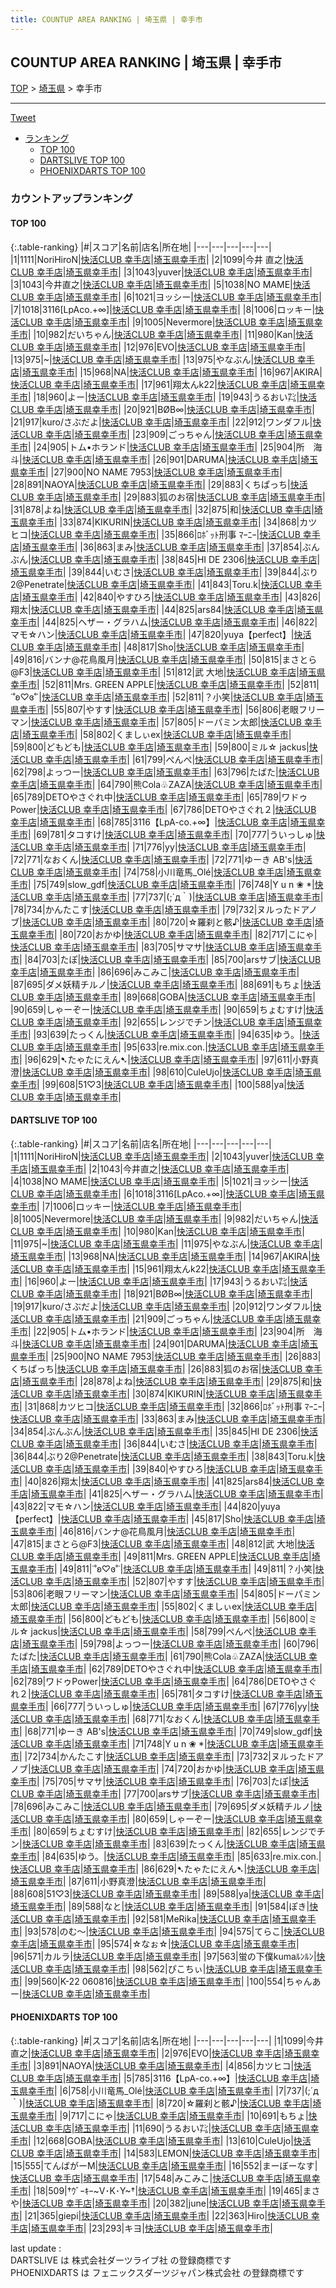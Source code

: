 ```yaml
---
title: COUNTUP AREA RANKING | 埼玉県 | 幸手市
---
```

## COUNTUP AREA RANKING | 埼玉県 | 幸手市

[TOP](/darts/rank/) > [埼玉県](/darts/rank/埼玉県/) > 幸手市

___

<a href="https://twitter.com/share?ref_src=twsrc%5Etfw" data-text="COUNTUP AREA RANKING | 埼玉県幸手市" class="twitter-share-button" data-hashtags="DARTSLIVE,PHOENIXDARTS,darts,ダーツ" data-show-count="false">Tweet</a>

* [ランキング](#カウントアップランキング)
    * [TOP 100](#top-100)
    * [DARTSLIVE TOP 100](#dartslive-top-100)
    * [PHOENIXDARTS TOP 100](#phoenixdarts-top-100)

### カウントアップランキング

#### TOP 100



{:.table-ranking}
|#|スコア|名前|店名|所在地|
|---|---|---|---|---|
|1|1111|<span class="rank-name-dl">NoriHiroN</span>|<a href="https://search.dartslive.com/jp/shop/4b5bfef0c8028c8b790ab824ce8730e5">快活CLUB 幸手店</a>|<a href="/darts/rank/埼玉県/幸手市">埼玉県幸手市</a>|
|2|1099|<span class="rank-name-pd">今井 直之</span>|<a href="https://vs.phoenixdarts.com/jp/shop/shopDetailInfo/s_53439?s_seq=53439">快活CLUB 幸手店</a>|<a href="/darts/rank/埼玉県/幸手市">埼玉県幸手市</a>|
|3|1043|<span class="rank-name-dl">yuver</span>|<a href="https://search.dartslive.com/jp/shop/4b5bfef0c8028c8b790ab824ce8730e5">快活CLUB 幸手店</a>|<a href="/darts/rank/埼玉県/幸手市">埼玉県幸手市</a>|
|3|1043|<span class="rank-name-dl">今井直之</span>|<a href="https://search.dartslive.com/jp/shop/4b5bfef0c8028c8b790ab824ce8730e5">快活CLUB 幸手店</a>|<a href="/darts/rank/埼玉県/幸手市">埼玉県幸手市</a>|
|5|1038|<span class="rank-name-dl">NO MAME</span>|<a href="https://search.dartslive.com/jp/shop/4b5bfef0c8028c8b790ab824ce8730e5">快活CLUB 幸手店</a>|<a href="/darts/rank/埼玉県/幸手市">埼玉県幸手市</a>|
|6|1021|<span class="rank-name-dl">ヨッシー</span>|<a href="https://search.dartslive.com/jp/shop/4b5bfef0c8028c8b790ab824ce8730e5">快活CLUB 幸手店</a>|<a href="/darts/rank/埼玉県/幸手市">埼玉県幸手市</a>|
|7|1018|<span class="rank-name-dl">3116[LpAco.+∞]</span>|<a href="https://search.dartslive.com/jp/shop/4b5bfef0c8028c8b790ab824ce8730e5">快活CLUB 幸手店</a>|<a href="/darts/rank/埼玉県/幸手市">埼玉県幸手市</a>|
|8|1006|<span class="rank-name-dl">ロッキー</span>|<a href="https://search.dartslive.com/jp/shop/4b5bfef0c8028c8b790ab824ce8730e5">快活CLUB 幸手店</a>|<a href="/darts/rank/埼玉県/幸手市">埼玉県幸手市</a>|
|9|1005|<span class="rank-name-dl">Nevermore</span>|<a href="https://search.dartslive.com/jp/shop/4b5bfef0c8028c8b790ab824ce8730e5">快活CLUB 幸手店</a>|<a href="/darts/rank/埼玉県/幸手市">埼玉県幸手市</a>|
|10|982|<span class="rank-name-dl">だいちゃん</span>|<a href="https://search.dartslive.com/jp/shop/4b5bfef0c8028c8b790ab824ce8730e5">快活CLUB 幸手店</a>|<a href="/darts/rank/埼玉県/幸手市">埼玉県幸手市</a>|
|11|980|<span class="rank-name-dl">Kan</span>|<a href="https://search.dartslive.com/jp/shop/4b5bfef0c8028c8b790ab824ce8730e5">快活CLUB 幸手店</a>|<a href="/darts/rank/埼玉県/幸手市">埼玉県幸手市</a>|
|12|976|<span class="rank-name-pd">EVO</span>|<a href="https://vs.phoenixdarts.com/jp/shop/shopDetailInfo/s_53439?s_seq=53439">快活CLUB 幸手店</a>|<a href="/darts/rank/埼玉県/幸手市">埼玉県幸手市</a>|
|13|975|<span class="rank-name-dl">~</span>|<a href="https://search.dartslive.com/jp/shop/4b5bfef0c8028c8b790ab824ce8730e5">快活CLUB 幸手店</a>|<a href="/darts/rank/埼玉県/幸手市">埼玉県幸手市</a>|
|13|975|<span class="rank-name-dl">やなぶん</span>|<a href="https://search.dartslive.com/jp/shop/4b5bfef0c8028c8b790ab824ce8730e5">快活CLUB 幸手店</a>|<a href="/darts/rank/埼玉県/幸手市">埼玉県幸手市</a>|
|15|968|<span class="rank-name-dl">NA</span>|<a href="https://search.dartslive.com/jp/shop/4b5bfef0c8028c8b790ab824ce8730e5">快活CLUB 幸手店</a>|<a href="/darts/rank/埼玉県/幸手市">埼玉県幸手市</a>|
|16|967|<span class="rank-name-dl">AKIRA</span>|<a href="https://search.dartslive.com/jp/shop/4b5bfef0c8028c8b790ab824ce8730e5">快活CLUB 幸手店</a>|<a href="/darts/rank/埼玉県/幸手市">埼玉県幸手市</a>|
|17|961|<span class="rank-name-dl">翔太んk22</span>|<a href="https://search.dartslive.com/jp/shop/4b5bfef0c8028c8b790ab824ce8730e5">快活CLUB 幸手店</a>|<a href="/darts/rank/埼玉県/幸手市">埼玉県幸手市</a>|
|18|960|<span class="rank-name-dl">よー</span>|<a href="https://search.dartslive.com/jp/shop/4b5bfef0c8028c8b790ab824ce8730e5">快活CLUB 幸手店</a>|<a href="/darts/rank/埼玉県/幸手市">埼玉県幸手市</a>|
|19|943|<span class="rank-name-dl">うるおい㌠</span>|<a href="https://search.dartslive.com/jp/shop/4b5bfef0c8028c8b790ab824ce8730e5">快活CLUB 幸手店</a>|<a href="/darts/rank/埼玉県/幸手市">埼玉県幸手市</a>|
|20|921|<span class="rank-name-dl">BØB∞</span>|<a href="https://search.dartslive.com/jp/shop/4b5bfef0c8028c8b790ab824ce8730e5">快活CLUB 幸手店</a>|<a href="/darts/rank/埼玉県/幸手市">埼玉県幸手市</a>|
|21|917|<span class="rank-name-dl">kuro/さぶだよ</span>|<a href="https://search.dartslive.com/jp/shop/4b5bfef0c8028c8b790ab824ce8730e5">快活CLUB 幸手店</a>|<a href="/darts/rank/埼玉県/幸手市">埼玉県幸手市</a>|
|22|912|<span class="rank-name-dl">ワンダフル</span>|<a href="https://search.dartslive.com/jp/shop/4b5bfef0c8028c8b790ab824ce8730e5">快活CLUB 幸手店</a>|<a href="/darts/rank/埼玉県/幸手市">埼玉県幸手市</a>|
|23|909|<span class="rank-name-dl">ごっちゃん</span>|<a href="https://search.dartslive.com/jp/shop/4b5bfef0c8028c8b790ab824ce8730e5">快活CLUB 幸手店</a>|<a href="/darts/rank/埼玉県/幸手市">埼玉県幸手市</a>|
|24|905|<span class="rank-name-dl">トム•ホランド</span>|<a href="https://search.dartslive.com/jp/shop/4b5bfef0c8028c8b790ab824ce8730e5">快活CLUB 幸手店</a>|<a href="/darts/rank/埼玉県/幸手市">埼玉県幸手市</a>|
|25|904|<span class="rank-name-dl">所　海斗</span>|<a href="https://search.dartslive.com/jp/shop/4b5bfef0c8028c8b790ab824ce8730e5">快活CLUB 幸手店</a>|<a href="/darts/rank/埼玉県/幸手市">埼玉県幸手市</a>|
|26|901|<span class="rank-name-dl">DARUMA</span>|<a href="https://search.dartslive.com/jp/shop/4b5bfef0c8028c8b790ab824ce8730e5">快活CLUB 幸手店</a>|<a href="/darts/rank/埼玉県/幸手市">埼玉県幸手市</a>|
|27|900|<span class="rank-name-dl">NO NAME 7953</span>|<a href="https://search.dartslive.com/jp/shop/4b5bfef0c8028c8b790ab824ce8730e5">快活CLUB 幸手店</a>|<a href="/darts/rank/埼玉県/幸手市">埼玉県幸手市</a>|
|28|891|<span class="rank-name-pd">NAOYA</span>|<a href="https://vs.phoenixdarts.com/jp/shop/shopDetailInfo/s_53439?s_seq=53439">快活CLUB 幸手店</a>|<a href="/darts/rank/埼玉県/幸手市">埼玉県幸手市</a>|
|29|883|<span class="rank-name-dl">くちぱっち</span>|<a href="https://search.dartslive.com/jp/shop/4b5bfef0c8028c8b790ab824ce8730e5">快活CLUB 幸手店</a>|<a href="/darts/rank/埼玉県/幸手市">埼玉県幸手市</a>|
|29|883|<span class="rank-name-dl">狐のお宿</span>|<a href="https://search.dartslive.com/jp/shop/4b5bfef0c8028c8b790ab824ce8730e5">快活CLUB 幸手店</a>|<a href="/darts/rank/埼玉県/幸手市">埼玉県幸手市</a>|
|31|878|<span class="rank-name-dl">よね</span>|<a href="https://search.dartslive.com/jp/shop/4b5bfef0c8028c8b790ab824ce8730e5">快活CLUB 幸手店</a>|<a href="/darts/rank/埼玉県/幸手市">埼玉県幸手市</a>|
|32|875|<span class="rank-name-dl">和</span>|<a href="https://search.dartslive.com/jp/shop/4b5bfef0c8028c8b790ab824ce8730e5">快活CLUB 幸手店</a>|<a href="/darts/rank/埼玉県/幸手市">埼玉県幸手市</a>|
|33|874|<span class="rank-name-dl">KIKURIN</span>|<a href="https://search.dartslive.com/jp/shop/4b5bfef0c8028c8b790ab824ce8730e5">快活CLUB 幸手店</a>|<a href="/darts/rank/埼玉県/幸手市">埼玉県幸手市</a>|
|34|868|<span class="rank-name-dl">カツヒコ</span>|<a href="https://search.dartslive.com/jp/shop/4b5bfef0c8028c8b790ab824ce8730e5">快活CLUB 幸手店</a>|<a href="/darts/rank/埼玉県/幸手市">埼玉県幸手市</a>|
|35|866|<span class="rank-name-dl">ﾛﾎﾞｯﾄ刑事 ﾏｰﾆｰ</span>|<a href="https://search.dartslive.com/jp/shop/4b5bfef0c8028c8b790ab824ce8730e5">快活CLUB 幸手店</a>|<a href="/darts/rank/埼玉県/幸手市">埼玉県幸手市</a>|
|36|863|<span class="rank-name-dl">まみ</span>|<a href="https://search.dartslive.com/jp/shop/4b5bfef0c8028c8b790ab824ce8730e5">快活CLUB 幸手店</a>|<a href="/darts/rank/埼玉県/幸手市">埼玉県幸手市</a>|
|37|854|<span class="rank-name-dl">ぶんぶん</span>|<a href="https://search.dartslive.com/jp/shop/4b5bfef0c8028c8b790ab824ce8730e5">快活CLUB 幸手店</a>|<a href="/darts/rank/埼玉県/幸手市">埼玉県幸手市</a>|
|38|845|<span class="rank-name-dl">HI DE 2306</span>|<a href="https://search.dartslive.com/jp/shop/4b5bfef0c8028c8b790ab824ce8730e5">快活CLUB 幸手店</a>|<a href="/darts/rank/埼玉県/幸手市">埼玉県幸手市</a>|
|39|844|<span class="rank-name-dl">いむさ</span>|<a href="https://search.dartslive.com/jp/shop/4b5bfef0c8028c8b790ab824ce8730e5">快活CLUB 幸手店</a>|<a href="/darts/rank/埼玉県/幸手市">埼玉県幸手市</a>|
|39|844|<span class="rank-name-dl">ぶり2@Penetrate</span>|<a href="https://search.dartslive.com/jp/shop/4b5bfef0c8028c8b790ab824ce8730e5">快活CLUB 幸手店</a>|<a href="/darts/rank/埼玉県/幸手市">埼玉県幸手市</a>|
|41|843|<span class="rank-name-dl">Toru.k</span>|<a href="https://search.dartslive.com/jp/shop/4b5bfef0c8028c8b790ab824ce8730e5">快活CLUB 幸手店</a>|<a href="/darts/rank/埼玉県/幸手市">埼玉県幸手市</a>|
|42|840|<span class="rank-name-dl">やすひろ</span>|<a href="https://search.dartslive.com/jp/shop/4b5bfef0c8028c8b790ab824ce8730e5">快活CLUB 幸手店</a>|<a href="/darts/rank/埼玉県/幸手市">埼玉県幸手市</a>|
|43|826|<span class="rank-name-dl">翔太</span>|<a href="https://search.dartslive.com/jp/shop/4b5bfef0c8028c8b790ab824ce8730e5">快活CLUB 幸手店</a>|<a href="/darts/rank/埼玉県/幸手市">埼玉県幸手市</a>|
|44|825|<span class="rank-name-dl">ars84</span>|<a href="https://search.dartslive.com/jp/shop/4b5bfef0c8028c8b790ab824ce8730e5">快活CLUB 幸手店</a>|<a href="/darts/rank/埼玉県/幸手市">埼玉県幸手市</a>|
|44|825|<span class="rank-name-dl">ヘザー・グラハム</span>|<a href="https://search.dartslive.com/jp/shop/4b5bfef0c8028c8b790ab824ce8730e5">快活CLUB 幸手店</a>|<a href="/darts/rank/埼玉県/幸手市">埼玉県幸手市</a>|
|46|822|<span class="rank-name-dl">マモ☆ハン</span>|<a href="https://search.dartslive.com/jp/shop/4b5bfef0c8028c8b790ab824ce8730e5">快活CLUB 幸手店</a>|<a href="/darts/rank/埼玉県/幸手市">埼玉県幸手市</a>|
|47|820|<span class="rank-name-dl">yuya【perfect】</span>|<a href="https://search.dartslive.com/jp/shop/4b5bfef0c8028c8b790ab824ce8730e5">快活CLUB 幸手店</a>|<a href="/darts/rank/埼玉県/幸手市">埼玉県幸手市</a>|
|48|817|<span class="rank-name-dl">Sho</span>|<a href="https://search.dartslive.com/jp/shop/4b5bfef0c8028c8b790ab824ce8730e5">快活CLUB 幸手店</a>|<a href="/darts/rank/埼玉県/幸手市">埼玉県幸手市</a>|
|49|816|<span class="rank-name-dl">バンナ@花鳥風月</span>|<a href="https://search.dartslive.com/jp/shop/4b5bfef0c8028c8b790ab824ce8730e5">快活CLUB 幸手店</a>|<a href="/darts/rank/埼玉県/幸手市">埼玉県幸手市</a>|
|50|815|<span class="rank-name-dl">まさとら@F3</span>|<a href="https://search.dartslive.com/jp/shop/4b5bfef0c8028c8b790ab824ce8730e5">快活CLUB 幸手店</a>|<a href="/darts/rank/埼玉県/幸手市">埼玉県幸手市</a>|
|51|812|<span class="rank-name-dl">武 大地</span>|<a href="https://search.dartslive.com/jp/shop/4b5bfef0c8028c8b790ab824ce8730e5">快活CLUB 幸手店</a>|<a href="/darts/rank/埼玉県/幸手市">埼玉県幸手市</a>|
|52|811|<span class="rank-name-dl">Mrs. GREEN APPLE</span>|<a href="https://search.dartslive.com/jp/shop/4b5bfef0c8028c8b790ab824ce8730e5">快活CLUB 幸手店</a>|<a href="/darts/rank/埼玉県/幸手市">埼玉県幸手市</a>|
|52|811|<span class="rank-name-dl">˙˚ʚ♡ɞ˚˙</span>|<a href="https://search.dartslive.com/jp/shop/4b5bfef0c8028c8b790ab824ce8730e5">快活CLUB 幸手店</a>|<a href="/darts/rank/埼玉県/幸手市">埼玉県幸手市</a>|
|52|811|<span class="rank-name-dl">？小笑</span>|<a href="https://search.dartslive.com/jp/shop/4b5bfef0c8028c8b790ab824ce8730e5">快活CLUB 幸手店</a>|<a href="/darts/rank/埼玉県/幸手市">埼玉県幸手市</a>|
|55|807|<span class="rank-name-dl">やすす</span>|<a href="https://search.dartslive.com/jp/shop/4b5bfef0c8028c8b790ab824ce8730e5">快活CLUB 幸手店</a>|<a href="/darts/rank/埼玉県/幸手市">埼玉県幸手市</a>|
|56|806|<span class="rank-name-dl">老眼フリーマン</span>|<a href="https://search.dartslive.com/jp/shop/4b5bfef0c8028c8b790ab824ce8730e5">快活CLUB 幸手店</a>|<a href="/darts/rank/埼玉県/幸手市">埼玉県幸手市</a>|
|57|805|<span class="rank-name-dl">ドーパミン太郎</span>|<a href="https://search.dartslive.com/jp/shop/4b5bfef0c8028c8b790ab824ce8730e5">快活CLUB 幸手店</a>|<a href="/darts/rank/埼玉県/幸手市">埼玉県幸手市</a>|
|58|802|<span class="rank-name-dl">くましぃex</span>|<a href="https://search.dartslive.com/jp/shop/4b5bfef0c8028c8b790ab824ce8730e5">快活CLUB 幸手店</a>|<a href="/darts/rank/埼玉県/幸手市">埼玉県幸手市</a>|
|59|800|<span class="rank-name-dl">どもども</span>|<a href="https://search.dartslive.com/jp/shop/4b5bfef0c8028c8b790ab824ce8730e5">快活CLUB 幸手店</a>|<a href="/darts/rank/埼玉県/幸手市">埼玉県幸手市</a>|
|59|800|<span class="rank-name-dl">ミル☆ jackus</span>|<a href="https://search.dartslive.com/jp/shop/4b5bfef0c8028c8b790ab824ce8730e5">快活CLUB 幸手店</a>|<a href="/darts/rank/埼玉県/幸手市">埼玉県幸手市</a>|
|61|799|<span class="rank-name-dl">ぺんぺ</span>|<a href="https://search.dartslive.com/jp/shop/4b5bfef0c8028c8b790ab824ce8730e5">快活CLUB 幸手店</a>|<a href="/darts/rank/埼玉県/幸手市">埼玉県幸手市</a>|
|62|798|<span class="rank-name-dl">よっつー</span>|<a href="https://search.dartslive.com/jp/shop/4b5bfef0c8028c8b790ab824ce8730e5">快活CLUB 幸手店</a>|<a href="/darts/rank/埼玉県/幸手市">埼玉県幸手市</a>|
|63|796|<span class="rank-name-dl">たばた</span>|<a href="https://search.dartslive.com/jp/shop/4b5bfef0c8028c8b790ab824ce8730e5">快活CLUB 幸手店</a>|<a href="/darts/rank/埼玉県/幸手市">埼玉県幸手市</a>|
|64|790|<span class="rank-name-dl">熊Cola♧ZAZA</span>|<a href="https://search.dartslive.com/jp/shop/4b5bfef0c8028c8b790ab824ce8730e5">快活CLUB 幸手店</a>|<a href="/darts/rank/埼玉県/幸手市">埼玉県幸手市</a>|
|65|789|<span class="rank-name-dl">DETOやさぐれ中</span>|<a href="https://search.dartslive.com/jp/shop/4b5bfef0c8028c8b790ab824ce8730e5">快活CLUB 幸手店</a>|<a href="/darts/rank/埼玉県/幸手市">埼玉県幸手市</a>|
|65|789|<span class="rank-name-dl">ワドゥPower</span>|<a href="https://search.dartslive.com/jp/shop/4b5bfef0c8028c8b790ab824ce8730e5">快活CLUB 幸手店</a>|<a href="/darts/rank/埼玉県/幸手市">埼玉県幸手市</a>|
|67|786|<span class="rank-name-dl">DETOやさぐれ２</span>|<a href="https://search.dartslive.com/jp/shop/4b5bfef0c8028c8b790ab824ce8730e5">快活CLUB 幸手店</a>|<a href="/darts/rank/埼玉県/幸手市">埼玉県幸手市</a>|
|68|785|<span class="rank-name-pd">3116【LpA-co.+∞】</span>|<a href="https://vs.phoenixdarts.com/jp/shop/shopDetailInfo/s_53439?s_seq=53439">快活CLUB 幸手店</a>|<a href="/darts/rank/埼玉県/幸手市">埼玉県幸手市</a>|
|69|781|<span class="rank-name-dl">タコすけ</span>|<a href="https://search.dartslive.com/jp/shop/4b5bfef0c8028c8b790ab824ce8730e5">快活CLUB 幸手店</a>|<a href="/darts/rank/埼玉県/幸手市">埼玉県幸手市</a>|
|70|777|<span class="rank-name-dl">ういっしゅ</span>|<a href="https://search.dartslive.com/jp/shop/4b5bfef0c8028c8b790ab824ce8730e5">快活CLUB 幸手店</a>|<a href="/darts/rank/埼玉県/幸手市">埼玉県幸手市</a>|
|71|776|<span class="rank-name-dl">yy</span>|<a href="https://search.dartslive.com/jp/shop/4b5bfef0c8028c8b790ab824ce8730e5">快活CLUB 幸手店</a>|<a href="/darts/rank/埼玉県/幸手市">埼玉県幸手市</a>|
|72|771|<span class="rank-name-dl">なおくん</span>|<a href="https://search.dartslive.com/jp/shop/4b5bfef0c8028c8b790ab824ce8730e5">快活CLUB 幸手店</a>|<a href="/darts/rank/埼玉県/幸手市">埼玉県幸手市</a>|
|72|771|<span class="rank-name-dl">ゆーき AB&#x27;s</span>|<a href="https://search.dartslive.com/jp/shop/4b5bfef0c8028c8b790ab824ce8730e5">快活CLUB 幸手店</a>|<a href="/darts/rank/埼玉県/幸手市">埼玉県幸手市</a>|
|74|758|<span class="rank-name-pd">小川竜馬_Olé</span>|<a href="https://vs.phoenixdarts.com/jp/shop/shopDetailInfo/s_53439?s_seq=53439">快活CLUB 幸手店</a>|<a href="/darts/rank/埼玉県/幸手市">埼玉県幸手市</a>|
|75|749|<span class="rank-name-dl">slow_gdf</span>|<a href="https://search.dartslive.com/jp/shop/4b5bfef0c8028c8b790ab824ce8730e5">快活CLUB 幸手店</a>|<a href="/darts/rank/埼玉県/幸手市">埼玉県幸手市</a>|
|76|748|<span class="rank-name-dl">Y u n ❀ *</span>|<a href="https://search.dartslive.com/jp/shop/4b5bfef0c8028c8b790ab824ce8730e5">快活CLUB 幸手店</a>|<a href="/darts/rank/埼玉県/幸手市">埼玉県幸手市</a>|
|77|737|<span class="rank-name-pd">(;´д｀)</span>|<a href="https://vs.phoenixdarts.com/jp/shop/shopDetailInfo/s_53439?s_seq=53439">快活CLUB 幸手店</a>|<a href="/darts/rank/埼玉県/幸手市">埼玉県幸手市</a>|
|78|734|<span class="rank-name-dl">かんたこす</span>|<a href="https://search.dartslive.com/jp/shop/4b5bfef0c8028c8b790ab824ce8730e5">快活CLUB 幸手店</a>|<a href="/darts/rank/埼玉県/幸手市">埼玉県幸手市</a>|
|79|732|<span class="rank-name-dl">ヌルったドアノブ</span>|<a href="https://search.dartslive.com/jp/shop/4b5bfef0c8028c8b790ab824ce8730e5">快活CLUB 幸手店</a>|<a href="/darts/rank/埼玉県/幸手市">埼玉県幸手市</a>|
|80|720|<span class="rank-name-pd">☆羅刹と骸♪</span>|<a href="https://vs.phoenixdarts.com/jp/shop/shopDetailInfo/s_53439?s_seq=53439">快活CLUB 幸手店</a>|<a href="/darts/rank/埼玉県/幸手市">埼玉県幸手市</a>|
|80|720|<span class="rank-name-dl">おかゆ</span>|<a href="https://search.dartslive.com/jp/shop/4b5bfef0c8028c8b790ab824ce8730e5">快活CLUB 幸手店</a>|<a href="/darts/rank/埼玉県/幸手市">埼玉県幸手市</a>|
|82|717|<span class="rank-name-pd">こにゃ</span>|<a href="https://vs.phoenixdarts.com/jp/shop/shopDetailInfo/s_53439?s_seq=53439">快活CLUB 幸手店</a>|<a href="/darts/rank/埼玉県/幸手市">埼玉県幸手市</a>|
|83|705|<span class="rank-name-dl">サマサ</span>|<a href="https://search.dartslive.com/jp/shop/4b5bfef0c8028c8b790ab824ce8730e5">快活CLUB 幸手店</a>|<a href="/darts/rank/埼玉県/幸手市">埼玉県幸手市</a>|
|84|703|<span class="rank-name-dl">たぽ</span>|<a href="https://search.dartslive.com/jp/shop/4b5bfef0c8028c8b790ab824ce8730e5">快活CLUB 幸手店</a>|<a href="/darts/rank/埼玉県/幸手市">埼玉県幸手市</a>|
|85|700|<span class="rank-name-dl">arsサブ</span>|<a href="https://search.dartslive.com/jp/shop/4b5bfef0c8028c8b790ab824ce8730e5">快活CLUB 幸手店</a>|<a href="/darts/rank/埼玉県/幸手市">埼玉県幸手市</a>|
|86|696|<span class="rank-name-dl">みこみこ</span>|<a href="https://search.dartslive.com/jp/shop/4b5bfef0c8028c8b790ab824ce8730e5">快活CLUB 幸手店</a>|<a href="/darts/rank/埼玉県/幸手市">埼玉県幸手市</a>|
|87|695|<span class="rank-name-dl">ダメ妖精チルノ</span>|<a href="https://search.dartslive.com/jp/shop/4b5bfef0c8028c8b790ab824ce8730e5">快活CLUB 幸手店</a>|<a href="/darts/rank/埼玉県/幸手市">埼玉県幸手市</a>|
|88|691|<span class="rank-name-pd">もちょ</span>|<a href="https://vs.phoenixdarts.com/jp/shop/shopDetailInfo/s_53439?s_seq=53439">快活CLUB 幸手店</a>|<a href="/darts/rank/埼玉県/幸手市">埼玉県幸手市</a>|
|89|668|<span class="rank-name-pd">GOBA</span>|<a href="https://vs.phoenixdarts.com/jp/shop/shopDetailInfo/s_53439?s_seq=53439">快活CLUB 幸手店</a>|<a href="/darts/rank/埼玉県/幸手市">埼玉県幸手市</a>|
|90|659|<span class="rank-name-dl">しゃーぞー</span>|<a href="https://search.dartslive.com/jp/shop/4b5bfef0c8028c8b790ab824ce8730e5">快活CLUB 幸手店</a>|<a href="/darts/rank/埼玉県/幸手市">埼玉県幸手市</a>|
|90|659|<span class="rank-name-dl">ちょむすけ</span>|<a href="https://search.dartslive.com/jp/shop/4b5bfef0c8028c8b790ab824ce8730e5">快活CLUB 幸手店</a>|<a href="/darts/rank/埼玉県/幸手市">埼玉県幸手市</a>|
|92|655|<span class="rank-name-dl">レンジでチン</span>|<a href="https://search.dartslive.com/jp/shop/4b5bfef0c8028c8b790ab824ce8730e5">快活CLUB 幸手店</a>|<a href="/darts/rank/埼玉県/幸手市">埼玉県幸手市</a>|
|93|639|<span class="rank-name-dl">たっくん</span>|<a href="https://search.dartslive.com/jp/shop/4b5bfef0c8028c8b790ab824ce8730e5">快活CLUB 幸手店</a>|<a href="/darts/rank/埼玉県/幸手市">埼玉県幸手市</a>|
|94|635|<span class="rank-name-dl">ゆう。</span>|<a href="https://search.dartslive.com/jp/shop/4b5bfef0c8028c8b790ab824ce8730e5">快活CLUB 幸手店</a>|<a href="/darts/rank/埼玉県/幸手市">埼玉県幸手市</a>|
|95|633|<span class="rank-name-dl">re.mix.con.</span>|<a href="https://search.dartslive.com/jp/shop/4b5bfef0c8028c8b790ab824ce8730e5">快活CLUB 幸手店</a>|<a href="/darts/rank/埼玉県/幸手市">埼玉県幸手市</a>|
|96|629|<span class="rank-name-dl">➷たゃたにえん➷</span>|<a href="https://search.dartslive.com/jp/shop/4b5bfef0c8028c8b790ab824ce8730e5">快活CLUB 幸手店</a>|<a href="/darts/rank/埼玉県/幸手市">埼玉県幸手市</a>|
|97|611|<span class="rank-name-dl">小野真澄</span>|<a href="https://search.dartslive.com/jp/shop/4b5bfef0c8028c8b790ab824ce8730e5">快活CLUB 幸手店</a>|<a href="/darts/rank/埼玉県/幸手市">埼玉県幸手市</a>|
|98|610|<span class="rank-name-pd">CuleUjo</span>|<a href="https://vs.phoenixdarts.com/jp/shop/shopDetailInfo/s_53439?s_seq=53439">快活CLUB 幸手店</a>|<a href="/darts/rank/埼玉県/幸手市">埼玉県幸手市</a>|
|99|608|<span class="rank-name-dl">51♡3</span>|<a href="https://search.dartslive.com/jp/shop/4b5bfef0c8028c8b790ab824ce8730e5">快活CLUB 幸手店</a>|<a href="/darts/rank/埼玉県/幸手市">埼玉県幸手市</a>|
|100|588|<span class="rank-name-dl">ya</span>|<a href="https://search.dartslive.com/jp/shop/4b5bfef0c8028c8b790ab824ce8730e5">快活CLUB 幸手店</a>|<a href="/darts/rank/埼玉県/幸手市">埼玉県幸手市</a>|


#### DARTSLIVE TOP 100



{:.table-ranking}
|#|スコア|名前|店名|所在地|
|---|---|---|---|---|
|1|1111|<span class="rank-name-dl">NoriHiroN</span>|<a href="https://search.dartslive.com/jp/shop/4b5bfef0c8028c8b790ab824ce8730e5">快活CLUB 幸手店</a>|<a href="/darts/rank/埼玉県/幸手市">埼玉県幸手市</a>|
|2|1043|<span class="rank-name-dl">yuver</span>|<a href="https://search.dartslive.com/jp/shop/4b5bfef0c8028c8b790ab824ce8730e5">快活CLUB 幸手店</a>|<a href="/darts/rank/埼玉県/幸手市">埼玉県幸手市</a>|
|2|1043|<span class="rank-name-dl">今井直之</span>|<a href="https://search.dartslive.com/jp/shop/4b5bfef0c8028c8b790ab824ce8730e5">快活CLUB 幸手店</a>|<a href="/darts/rank/埼玉県/幸手市">埼玉県幸手市</a>|
|4|1038|<span class="rank-name-dl">NO MAME</span>|<a href="https://search.dartslive.com/jp/shop/4b5bfef0c8028c8b790ab824ce8730e5">快活CLUB 幸手店</a>|<a href="/darts/rank/埼玉県/幸手市">埼玉県幸手市</a>|
|5|1021|<span class="rank-name-dl">ヨッシー</span>|<a href="https://search.dartslive.com/jp/shop/4b5bfef0c8028c8b790ab824ce8730e5">快活CLUB 幸手店</a>|<a href="/darts/rank/埼玉県/幸手市">埼玉県幸手市</a>|
|6|1018|<span class="rank-name-dl">3116[LpAco.+∞]</span>|<a href="https://search.dartslive.com/jp/shop/4b5bfef0c8028c8b790ab824ce8730e5">快活CLUB 幸手店</a>|<a href="/darts/rank/埼玉県/幸手市">埼玉県幸手市</a>|
|7|1006|<span class="rank-name-dl">ロッキー</span>|<a href="https://search.dartslive.com/jp/shop/4b5bfef0c8028c8b790ab824ce8730e5">快活CLUB 幸手店</a>|<a href="/darts/rank/埼玉県/幸手市">埼玉県幸手市</a>|
|8|1005|<span class="rank-name-dl">Nevermore</span>|<a href="https://search.dartslive.com/jp/shop/4b5bfef0c8028c8b790ab824ce8730e5">快活CLUB 幸手店</a>|<a href="/darts/rank/埼玉県/幸手市">埼玉県幸手市</a>|
|9|982|<span class="rank-name-dl">だいちゃん</span>|<a href="https://search.dartslive.com/jp/shop/4b5bfef0c8028c8b790ab824ce8730e5">快活CLUB 幸手店</a>|<a href="/darts/rank/埼玉県/幸手市">埼玉県幸手市</a>|
|10|980|<span class="rank-name-dl">Kan</span>|<a href="https://search.dartslive.com/jp/shop/4b5bfef0c8028c8b790ab824ce8730e5">快活CLUB 幸手店</a>|<a href="/darts/rank/埼玉県/幸手市">埼玉県幸手市</a>|
|11|975|<span class="rank-name-dl">~</span>|<a href="https://search.dartslive.com/jp/shop/4b5bfef0c8028c8b790ab824ce8730e5">快活CLUB 幸手店</a>|<a href="/darts/rank/埼玉県/幸手市">埼玉県幸手市</a>|
|11|975|<span class="rank-name-dl">やなぶん</span>|<a href="https://search.dartslive.com/jp/shop/4b5bfef0c8028c8b790ab824ce8730e5">快活CLUB 幸手店</a>|<a href="/darts/rank/埼玉県/幸手市">埼玉県幸手市</a>|
|13|968|<span class="rank-name-dl">NA</span>|<a href="https://search.dartslive.com/jp/shop/4b5bfef0c8028c8b790ab824ce8730e5">快活CLUB 幸手店</a>|<a href="/darts/rank/埼玉県/幸手市">埼玉県幸手市</a>|
|14|967|<span class="rank-name-dl">AKIRA</span>|<a href="https://search.dartslive.com/jp/shop/4b5bfef0c8028c8b790ab824ce8730e5">快活CLUB 幸手店</a>|<a href="/darts/rank/埼玉県/幸手市">埼玉県幸手市</a>|
|15|961|<span class="rank-name-dl">翔太んk22</span>|<a href="https://search.dartslive.com/jp/shop/4b5bfef0c8028c8b790ab824ce8730e5">快活CLUB 幸手店</a>|<a href="/darts/rank/埼玉県/幸手市">埼玉県幸手市</a>|
|16|960|<span class="rank-name-dl">よー</span>|<a href="https://search.dartslive.com/jp/shop/4b5bfef0c8028c8b790ab824ce8730e5">快活CLUB 幸手店</a>|<a href="/darts/rank/埼玉県/幸手市">埼玉県幸手市</a>|
|17|943|<span class="rank-name-dl">うるおい㌠</span>|<a href="https://search.dartslive.com/jp/shop/4b5bfef0c8028c8b790ab824ce8730e5">快活CLUB 幸手店</a>|<a href="/darts/rank/埼玉県/幸手市">埼玉県幸手市</a>|
|18|921|<span class="rank-name-dl">BØB∞</span>|<a href="https://search.dartslive.com/jp/shop/4b5bfef0c8028c8b790ab824ce8730e5">快活CLUB 幸手店</a>|<a href="/darts/rank/埼玉県/幸手市">埼玉県幸手市</a>|
|19|917|<span class="rank-name-dl">kuro/さぶだよ</span>|<a href="https://search.dartslive.com/jp/shop/4b5bfef0c8028c8b790ab824ce8730e5">快活CLUB 幸手店</a>|<a href="/darts/rank/埼玉県/幸手市">埼玉県幸手市</a>|
|20|912|<span class="rank-name-dl">ワンダフル</span>|<a href="https://search.dartslive.com/jp/shop/4b5bfef0c8028c8b790ab824ce8730e5">快活CLUB 幸手店</a>|<a href="/darts/rank/埼玉県/幸手市">埼玉県幸手市</a>|
|21|909|<span class="rank-name-dl">ごっちゃん</span>|<a href="https://search.dartslive.com/jp/shop/4b5bfef0c8028c8b790ab824ce8730e5">快活CLUB 幸手店</a>|<a href="/darts/rank/埼玉県/幸手市">埼玉県幸手市</a>|
|22|905|<span class="rank-name-dl">トム•ホランド</span>|<a href="https://search.dartslive.com/jp/shop/4b5bfef0c8028c8b790ab824ce8730e5">快活CLUB 幸手店</a>|<a href="/darts/rank/埼玉県/幸手市">埼玉県幸手市</a>|
|23|904|<span class="rank-name-dl">所　海斗</span>|<a href="https://search.dartslive.com/jp/shop/4b5bfef0c8028c8b790ab824ce8730e5">快活CLUB 幸手店</a>|<a href="/darts/rank/埼玉県/幸手市">埼玉県幸手市</a>|
|24|901|<span class="rank-name-dl">DARUMA</span>|<a href="https://search.dartslive.com/jp/shop/4b5bfef0c8028c8b790ab824ce8730e5">快活CLUB 幸手店</a>|<a href="/darts/rank/埼玉県/幸手市">埼玉県幸手市</a>|
|25|900|<span class="rank-name-dl">NO NAME 7953</span>|<a href="https://search.dartslive.com/jp/shop/4b5bfef0c8028c8b790ab824ce8730e5">快活CLUB 幸手店</a>|<a href="/darts/rank/埼玉県/幸手市">埼玉県幸手市</a>|
|26|883|<span class="rank-name-dl">くちぱっち</span>|<a href="https://search.dartslive.com/jp/shop/4b5bfef0c8028c8b790ab824ce8730e5">快活CLUB 幸手店</a>|<a href="/darts/rank/埼玉県/幸手市">埼玉県幸手市</a>|
|26|883|<span class="rank-name-dl">狐のお宿</span>|<a href="https://search.dartslive.com/jp/shop/4b5bfef0c8028c8b790ab824ce8730e5">快活CLUB 幸手店</a>|<a href="/darts/rank/埼玉県/幸手市">埼玉県幸手市</a>|
|28|878|<span class="rank-name-dl">よね</span>|<a href="https://search.dartslive.com/jp/shop/4b5bfef0c8028c8b790ab824ce8730e5">快活CLUB 幸手店</a>|<a href="/darts/rank/埼玉県/幸手市">埼玉県幸手市</a>|
|29|875|<span class="rank-name-dl">和</span>|<a href="https://search.dartslive.com/jp/shop/4b5bfef0c8028c8b790ab824ce8730e5">快活CLUB 幸手店</a>|<a href="/darts/rank/埼玉県/幸手市">埼玉県幸手市</a>|
|30|874|<span class="rank-name-dl">KIKURIN</span>|<a href="https://search.dartslive.com/jp/shop/4b5bfef0c8028c8b790ab824ce8730e5">快活CLUB 幸手店</a>|<a href="/darts/rank/埼玉県/幸手市">埼玉県幸手市</a>|
|31|868|<span class="rank-name-dl">カツヒコ</span>|<a href="https://search.dartslive.com/jp/shop/4b5bfef0c8028c8b790ab824ce8730e5">快活CLUB 幸手店</a>|<a href="/darts/rank/埼玉県/幸手市">埼玉県幸手市</a>|
|32|866|<span class="rank-name-dl">ﾛﾎﾞｯﾄ刑事 ﾏｰﾆｰ</span>|<a href="https://search.dartslive.com/jp/shop/4b5bfef0c8028c8b790ab824ce8730e5">快活CLUB 幸手店</a>|<a href="/darts/rank/埼玉県/幸手市">埼玉県幸手市</a>|
|33|863|<span class="rank-name-dl">まみ</span>|<a href="https://search.dartslive.com/jp/shop/4b5bfef0c8028c8b790ab824ce8730e5">快活CLUB 幸手店</a>|<a href="/darts/rank/埼玉県/幸手市">埼玉県幸手市</a>|
|34|854|<span class="rank-name-dl">ぶんぶん</span>|<a href="https://search.dartslive.com/jp/shop/4b5bfef0c8028c8b790ab824ce8730e5">快活CLUB 幸手店</a>|<a href="/darts/rank/埼玉県/幸手市">埼玉県幸手市</a>|
|35|845|<span class="rank-name-dl">HI DE 2306</span>|<a href="https://search.dartslive.com/jp/shop/4b5bfef0c8028c8b790ab824ce8730e5">快活CLUB 幸手店</a>|<a href="/darts/rank/埼玉県/幸手市">埼玉県幸手市</a>|
|36|844|<span class="rank-name-dl">いむさ</span>|<a href="https://search.dartslive.com/jp/shop/4b5bfef0c8028c8b790ab824ce8730e5">快活CLUB 幸手店</a>|<a href="/darts/rank/埼玉県/幸手市">埼玉県幸手市</a>|
|36|844|<span class="rank-name-dl">ぶり2@Penetrate</span>|<a href="https://search.dartslive.com/jp/shop/4b5bfef0c8028c8b790ab824ce8730e5">快活CLUB 幸手店</a>|<a href="/darts/rank/埼玉県/幸手市">埼玉県幸手市</a>|
|38|843|<span class="rank-name-dl">Toru.k</span>|<a href="https://search.dartslive.com/jp/shop/4b5bfef0c8028c8b790ab824ce8730e5">快活CLUB 幸手店</a>|<a href="/darts/rank/埼玉県/幸手市">埼玉県幸手市</a>|
|39|840|<span class="rank-name-dl">やすひろ</span>|<a href="https://search.dartslive.com/jp/shop/4b5bfef0c8028c8b790ab824ce8730e5">快活CLUB 幸手店</a>|<a href="/darts/rank/埼玉県/幸手市">埼玉県幸手市</a>|
|40|826|<span class="rank-name-dl">翔太</span>|<a href="https://search.dartslive.com/jp/shop/4b5bfef0c8028c8b790ab824ce8730e5">快活CLUB 幸手店</a>|<a href="/darts/rank/埼玉県/幸手市">埼玉県幸手市</a>|
|41|825|<span class="rank-name-dl">ars84</span>|<a href="https://search.dartslive.com/jp/shop/4b5bfef0c8028c8b790ab824ce8730e5">快活CLUB 幸手店</a>|<a href="/darts/rank/埼玉県/幸手市">埼玉県幸手市</a>|
|41|825|<span class="rank-name-dl">ヘザー・グラハム</span>|<a href="https://search.dartslive.com/jp/shop/4b5bfef0c8028c8b790ab824ce8730e5">快活CLUB 幸手店</a>|<a href="/darts/rank/埼玉県/幸手市">埼玉県幸手市</a>|
|43|822|<span class="rank-name-dl">マモ☆ハン</span>|<a href="https://search.dartslive.com/jp/shop/4b5bfef0c8028c8b790ab824ce8730e5">快活CLUB 幸手店</a>|<a href="/darts/rank/埼玉県/幸手市">埼玉県幸手市</a>|
|44|820|<span class="rank-name-dl">yuya【perfect】</span>|<a href="https://search.dartslive.com/jp/shop/4b5bfef0c8028c8b790ab824ce8730e5">快活CLUB 幸手店</a>|<a href="/darts/rank/埼玉県/幸手市">埼玉県幸手市</a>|
|45|817|<span class="rank-name-dl">Sho</span>|<a href="https://search.dartslive.com/jp/shop/4b5bfef0c8028c8b790ab824ce8730e5">快活CLUB 幸手店</a>|<a href="/darts/rank/埼玉県/幸手市">埼玉県幸手市</a>|
|46|816|<span class="rank-name-dl">バンナ@花鳥風月</span>|<a href="https://search.dartslive.com/jp/shop/4b5bfef0c8028c8b790ab824ce8730e5">快活CLUB 幸手店</a>|<a href="/darts/rank/埼玉県/幸手市">埼玉県幸手市</a>|
|47|815|<span class="rank-name-dl">まさとら@F3</span>|<a href="https://search.dartslive.com/jp/shop/4b5bfef0c8028c8b790ab824ce8730e5">快活CLUB 幸手店</a>|<a href="/darts/rank/埼玉県/幸手市">埼玉県幸手市</a>|
|48|812|<span class="rank-name-dl">武 大地</span>|<a href="https://search.dartslive.com/jp/shop/4b5bfef0c8028c8b790ab824ce8730e5">快活CLUB 幸手店</a>|<a href="/darts/rank/埼玉県/幸手市">埼玉県幸手市</a>|
|49|811|<span class="rank-name-dl">Mrs. GREEN APPLE</span>|<a href="https://search.dartslive.com/jp/shop/4b5bfef0c8028c8b790ab824ce8730e5">快活CLUB 幸手店</a>|<a href="/darts/rank/埼玉県/幸手市">埼玉県幸手市</a>|
|49|811|<span class="rank-name-dl">˙˚ʚ♡ɞ˚˙</span>|<a href="https://search.dartslive.com/jp/shop/4b5bfef0c8028c8b790ab824ce8730e5">快活CLUB 幸手店</a>|<a href="/darts/rank/埼玉県/幸手市">埼玉県幸手市</a>|
|49|811|<span class="rank-name-dl">？小笑</span>|<a href="https://search.dartslive.com/jp/shop/4b5bfef0c8028c8b790ab824ce8730e5">快活CLUB 幸手店</a>|<a href="/darts/rank/埼玉県/幸手市">埼玉県幸手市</a>|
|52|807|<span class="rank-name-dl">やすす</span>|<a href="https://search.dartslive.com/jp/shop/4b5bfef0c8028c8b790ab824ce8730e5">快活CLUB 幸手店</a>|<a href="/darts/rank/埼玉県/幸手市">埼玉県幸手市</a>|
|53|806|<span class="rank-name-dl">老眼フリーマン</span>|<a href="https://search.dartslive.com/jp/shop/4b5bfef0c8028c8b790ab824ce8730e5">快活CLUB 幸手店</a>|<a href="/darts/rank/埼玉県/幸手市">埼玉県幸手市</a>|
|54|805|<span class="rank-name-dl">ドーパミン太郎</span>|<a href="https://search.dartslive.com/jp/shop/4b5bfef0c8028c8b790ab824ce8730e5">快活CLUB 幸手店</a>|<a href="/darts/rank/埼玉県/幸手市">埼玉県幸手市</a>|
|55|802|<span class="rank-name-dl">くましぃex</span>|<a href="https://search.dartslive.com/jp/shop/4b5bfef0c8028c8b790ab824ce8730e5">快活CLUB 幸手店</a>|<a href="/darts/rank/埼玉県/幸手市">埼玉県幸手市</a>|
|56|800|<span class="rank-name-dl">どもども</span>|<a href="https://search.dartslive.com/jp/shop/4b5bfef0c8028c8b790ab824ce8730e5">快活CLUB 幸手店</a>|<a href="/darts/rank/埼玉県/幸手市">埼玉県幸手市</a>|
|56|800|<span class="rank-name-dl">ミル☆ jackus</span>|<a href="https://search.dartslive.com/jp/shop/4b5bfef0c8028c8b790ab824ce8730e5">快活CLUB 幸手店</a>|<a href="/darts/rank/埼玉県/幸手市">埼玉県幸手市</a>|
|58|799|<span class="rank-name-dl">ぺんぺ</span>|<a href="https://search.dartslive.com/jp/shop/4b5bfef0c8028c8b790ab824ce8730e5">快活CLUB 幸手店</a>|<a href="/darts/rank/埼玉県/幸手市">埼玉県幸手市</a>|
|59|798|<span class="rank-name-dl">よっつー</span>|<a href="https://search.dartslive.com/jp/shop/4b5bfef0c8028c8b790ab824ce8730e5">快活CLUB 幸手店</a>|<a href="/darts/rank/埼玉県/幸手市">埼玉県幸手市</a>|
|60|796|<span class="rank-name-dl">たばた</span>|<a href="https://search.dartslive.com/jp/shop/4b5bfef0c8028c8b790ab824ce8730e5">快活CLUB 幸手店</a>|<a href="/darts/rank/埼玉県/幸手市">埼玉県幸手市</a>|
|61|790|<span class="rank-name-dl">熊Cola♧ZAZA</span>|<a href="https://search.dartslive.com/jp/shop/4b5bfef0c8028c8b790ab824ce8730e5">快活CLUB 幸手店</a>|<a href="/darts/rank/埼玉県/幸手市">埼玉県幸手市</a>|
|62|789|<span class="rank-name-dl">DETOやさぐれ中</span>|<a href="https://search.dartslive.com/jp/shop/4b5bfef0c8028c8b790ab824ce8730e5">快活CLUB 幸手店</a>|<a href="/darts/rank/埼玉県/幸手市">埼玉県幸手市</a>|
|62|789|<span class="rank-name-dl">ワドゥPower</span>|<a href="https://search.dartslive.com/jp/shop/4b5bfef0c8028c8b790ab824ce8730e5">快活CLUB 幸手店</a>|<a href="/darts/rank/埼玉県/幸手市">埼玉県幸手市</a>|
|64|786|<span class="rank-name-dl">DETOやさぐれ２</span>|<a href="https://search.dartslive.com/jp/shop/4b5bfef0c8028c8b790ab824ce8730e5">快活CLUB 幸手店</a>|<a href="/darts/rank/埼玉県/幸手市">埼玉県幸手市</a>|
|65|781|<span class="rank-name-dl">タコすけ</span>|<a href="https://search.dartslive.com/jp/shop/4b5bfef0c8028c8b790ab824ce8730e5">快活CLUB 幸手店</a>|<a href="/darts/rank/埼玉県/幸手市">埼玉県幸手市</a>|
|66|777|<span class="rank-name-dl">ういっしゅ</span>|<a href="https://search.dartslive.com/jp/shop/4b5bfef0c8028c8b790ab824ce8730e5">快活CLUB 幸手店</a>|<a href="/darts/rank/埼玉県/幸手市">埼玉県幸手市</a>|
|67|776|<span class="rank-name-dl">yy</span>|<a href="https://search.dartslive.com/jp/shop/4b5bfef0c8028c8b790ab824ce8730e5">快活CLUB 幸手店</a>|<a href="/darts/rank/埼玉県/幸手市">埼玉県幸手市</a>|
|68|771|<span class="rank-name-dl">なおくん</span>|<a href="https://search.dartslive.com/jp/shop/4b5bfef0c8028c8b790ab824ce8730e5">快活CLUB 幸手店</a>|<a href="/darts/rank/埼玉県/幸手市">埼玉県幸手市</a>|
|68|771|<span class="rank-name-dl">ゆーき AB&#x27;s</span>|<a href="https://search.dartslive.com/jp/shop/4b5bfef0c8028c8b790ab824ce8730e5">快活CLUB 幸手店</a>|<a href="/darts/rank/埼玉県/幸手市">埼玉県幸手市</a>|
|70|749|<span class="rank-name-dl">slow_gdf</span>|<a href="https://search.dartslive.com/jp/shop/4b5bfef0c8028c8b790ab824ce8730e5">快活CLUB 幸手店</a>|<a href="/darts/rank/埼玉県/幸手市">埼玉県幸手市</a>|
|71|748|<span class="rank-name-dl">Y u n ❀ *</span>|<a href="https://search.dartslive.com/jp/shop/4b5bfef0c8028c8b790ab824ce8730e5">快活CLUB 幸手店</a>|<a href="/darts/rank/埼玉県/幸手市">埼玉県幸手市</a>|
|72|734|<span class="rank-name-dl">かんたこす</span>|<a href="https://search.dartslive.com/jp/shop/4b5bfef0c8028c8b790ab824ce8730e5">快活CLUB 幸手店</a>|<a href="/darts/rank/埼玉県/幸手市">埼玉県幸手市</a>|
|73|732|<span class="rank-name-dl">ヌルったドアノブ</span>|<a href="https://search.dartslive.com/jp/shop/4b5bfef0c8028c8b790ab824ce8730e5">快活CLUB 幸手店</a>|<a href="/darts/rank/埼玉県/幸手市">埼玉県幸手市</a>|
|74|720|<span class="rank-name-dl">おかゆ</span>|<a href="https://search.dartslive.com/jp/shop/4b5bfef0c8028c8b790ab824ce8730e5">快活CLUB 幸手店</a>|<a href="/darts/rank/埼玉県/幸手市">埼玉県幸手市</a>|
|75|705|<span class="rank-name-dl">サマサ</span>|<a href="https://search.dartslive.com/jp/shop/4b5bfef0c8028c8b790ab824ce8730e5">快活CLUB 幸手店</a>|<a href="/darts/rank/埼玉県/幸手市">埼玉県幸手市</a>|
|76|703|<span class="rank-name-dl">たぽ</span>|<a href="https://search.dartslive.com/jp/shop/4b5bfef0c8028c8b790ab824ce8730e5">快活CLUB 幸手店</a>|<a href="/darts/rank/埼玉県/幸手市">埼玉県幸手市</a>|
|77|700|<span class="rank-name-dl">arsサブ</span>|<a href="https://search.dartslive.com/jp/shop/4b5bfef0c8028c8b790ab824ce8730e5">快活CLUB 幸手店</a>|<a href="/darts/rank/埼玉県/幸手市">埼玉県幸手市</a>|
|78|696|<span class="rank-name-dl">みこみこ</span>|<a href="https://search.dartslive.com/jp/shop/4b5bfef0c8028c8b790ab824ce8730e5">快活CLUB 幸手店</a>|<a href="/darts/rank/埼玉県/幸手市">埼玉県幸手市</a>|
|79|695|<span class="rank-name-dl">ダメ妖精チルノ</span>|<a href="https://search.dartslive.com/jp/shop/4b5bfef0c8028c8b790ab824ce8730e5">快活CLUB 幸手店</a>|<a href="/darts/rank/埼玉県/幸手市">埼玉県幸手市</a>|
|80|659|<span class="rank-name-dl">しゃーぞー</span>|<a href="https://search.dartslive.com/jp/shop/4b5bfef0c8028c8b790ab824ce8730e5">快活CLUB 幸手店</a>|<a href="/darts/rank/埼玉県/幸手市">埼玉県幸手市</a>|
|80|659|<span class="rank-name-dl">ちょむすけ</span>|<a href="https://search.dartslive.com/jp/shop/4b5bfef0c8028c8b790ab824ce8730e5">快活CLUB 幸手店</a>|<a href="/darts/rank/埼玉県/幸手市">埼玉県幸手市</a>|
|82|655|<span class="rank-name-dl">レンジでチン</span>|<a href="https://search.dartslive.com/jp/shop/4b5bfef0c8028c8b790ab824ce8730e5">快活CLUB 幸手店</a>|<a href="/darts/rank/埼玉県/幸手市">埼玉県幸手市</a>|
|83|639|<span class="rank-name-dl">たっくん</span>|<a href="https://search.dartslive.com/jp/shop/4b5bfef0c8028c8b790ab824ce8730e5">快活CLUB 幸手店</a>|<a href="/darts/rank/埼玉県/幸手市">埼玉県幸手市</a>|
|84|635|<span class="rank-name-dl">ゆう。</span>|<a href="https://search.dartslive.com/jp/shop/4b5bfef0c8028c8b790ab824ce8730e5">快活CLUB 幸手店</a>|<a href="/darts/rank/埼玉県/幸手市">埼玉県幸手市</a>|
|85|633|<span class="rank-name-dl">re.mix.con.</span>|<a href="https://search.dartslive.com/jp/shop/4b5bfef0c8028c8b790ab824ce8730e5">快活CLUB 幸手店</a>|<a href="/darts/rank/埼玉県/幸手市">埼玉県幸手市</a>|
|86|629|<span class="rank-name-dl">➷たゃたにえん➷</span>|<a href="https://search.dartslive.com/jp/shop/4b5bfef0c8028c8b790ab824ce8730e5">快活CLUB 幸手店</a>|<a href="/darts/rank/埼玉県/幸手市">埼玉県幸手市</a>|
|87|611|<span class="rank-name-dl">小野真澄</span>|<a href="https://search.dartslive.com/jp/shop/4b5bfef0c8028c8b790ab824ce8730e5">快活CLUB 幸手店</a>|<a href="/darts/rank/埼玉県/幸手市">埼玉県幸手市</a>|
|88|608|<span class="rank-name-dl">51♡3</span>|<a href="https://search.dartslive.com/jp/shop/4b5bfef0c8028c8b790ab824ce8730e5">快活CLUB 幸手店</a>|<a href="/darts/rank/埼玉県/幸手市">埼玉県幸手市</a>|
|89|588|<span class="rank-name-dl">ya</span>|<a href="https://search.dartslive.com/jp/shop/4b5bfef0c8028c8b790ab824ce8730e5">快活CLUB 幸手店</a>|<a href="/darts/rank/埼玉県/幸手市">埼玉県幸手市</a>|
|89|588|<span class="rank-name-dl">なと</span>|<a href="https://search.dartslive.com/jp/shop/4b5bfef0c8028c8b790ab824ce8730e5">快活CLUB 幸手店</a>|<a href="/darts/rank/埼玉県/幸手市">埼玉県幸手市</a>|
|91|584|<span class="rank-name-dl">ぽき</span>|<a href="https://search.dartslive.com/jp/shop/4b5bfef0c8028c8b790ab824ce8730e5">快活CLUB 幸手店</a>|<a href="/darts/rank/埼玉県/幸手市">埼玉県幸手市</a>|
|92|581|<span class="rank-name-dl">MeRika</span>|<a href="https://search.dartslive.com/jp/shop/4b5bfef0c8028c8b790ab824ce8730e5">快活CLUB 幸手店</a>|<a href="/darts/rank/埼玉県/幸手市">埼玉県幸手市</a>|
|93|578|<span class="rank-name-dl">のむ〜</span>|<a href="https://search.dartslive.com/jp/shop/4b5bfef0c8028c8b790ab824ce8730e5">快活CLUB 幸手店</a>|<a href="/darts/rank/埼玉県/幸手市">埼玉県幸手市</a>|
|94|575|<span class="rank-name-dl">てらこ</span>|<a href="https://search.dartslive.com/jp/shop/4b5bfef0c8028c8b790ab824ce8730e5">快活CLUB 幸手店</a>|<a href="/darts/rank/埼玉県/幸手市">埼玉県幸手市</a>|
|95|574|<span class="rank-name-dl">☆なぉ☆</span>|<a href="https://search.dartslive.com/jp/shop/4b5bfef0c8028c8b790ab824ce8730e5">快活CLUB 幸手店</a>|<a href="/darts/rank/埼玉県/幸手市">埼玉県幸手市</a>|
|96|571|<span class="rank-name-dl">カルラ</span>|<a href="https://search.dartslive.com/jp/shop/4b5bfef0c8028c8b790ab824ce8730e5">快活CLUB 幸手店</a>|<a href="/darts/rank/埼玉県/幸手市">埼玉県幸手市</a>|
|97|563|<span class="rank-name-dl">蛍の下僕kumaﾙﾝﾙﾝ</span>|<a href="https://search.dartslive.com/jp/shop/4b5bfef0c8028c8b790ab824ce8730e5">快活CLUB 幸手店</a>|<a href="/darts/rank/埼玉県/幸手市">埼玉県幸手市</a>|
|98|562|<span class="rank-name-dl">ぴこちぃ</span>|<a href="https://search.dartslive.com/jp/shop/4b5bfef0c8028c8b790ab824ce8730e5">快活CLUB 幸手店</a>|<a href="/darts/rank/埼玉県/幸手市">埼玉県幸手市</a>|
|99|560|<span class="rank-name-dl">K-22 060816</span>|<a href="https://search.dartslive.com/jp/shop/4b5bfef0c8028c8b790ab824ce8730e5">快活CLUB 幸手店</a>|<a href="/darts/rank/埼玉県/幸手市">埼玉県幸手市</a>|
|100|554|<span class="rank-name-dl">ちゃんあー</span>|<a href="https://search.dartslive.com/jp/shop/4b5bfef0c8028c8b790ab824ce8730e5">快活CLUB 幸手店</a>|<a href="/darts/rank/埼玉県/幸手市">埼玉県幸手市</a>|


#### PHOENIXDARTS TOP 100



{:.table-ranking}
|#|スコア|名前|店名|所在地|
|---|---|---|---|---|
|1|1099|<span class="rank-name-pd">今井 直之</span>|<a href="https://vs.phoenixdarts.com/jp/shop/shopDetailInfo/s_53439?s_seq=53439">快活CLUB 幸手店</a>|<a href="/darts/rank/埼玉県/幸手市">埼玉県幸手市</a>|
|2|976|<span class="rank-name-pd">EVO</span>|<a href="https://vs.phoenixdarts.com/jp/shop/shopDetailInfo/s_53439?s_seq=53439">快活CLUB 幸手店</a>|<a href="/darts/rank/埼玉県/幸手市">埼玉県幸手市</a>|
|3|891|<span class="rank-name-pd">NAOYA</span>|<a href="https://vs.phoenixdarts.com/jp/shop/shopDetailInfo/s_53439?s_seq=53439">快活CLUB 幸手店</a>|<a href="/darts/rank/埼玉県/幸手市">埼玉県幸手市</a>|
|4|856|<span class="rank-name-pd">カツヒコ</span>|<a href="https://vs.phoenixdarts.com/jp/shop/shopDetailInfo/s_53439?s_seq=53439">快活CLUB 幸手店</a>|<a href="/darts/rank/埼玉県/幸手市">埼玉県幸手市</a>|
|5|785|<span class="rank-name-pd">3116【LpA-co.+∞】</span>|<a href="https://vs.phoenixdarts.com/jp/shop/shopDetailInfo/s_53439?s_seq=53439">快活CLUB 幸手店</a>|<a href="/darts/rank/埼玉県/幸手市">埼玉県幸手市</a>|
|6|758|<span class="rank-name-pd">小川竜馬_Olé</span>|<a href="https://vs.phoenixdarts.com/jp/shop/shopDetailInfo/s_53439?s_seq=53439">快活CLUB 幸手店</a>|<a href="/darts/rank/埼玉県/幸手市">埼玉県幸手市</a>|
|7|737|<span class="rank-name-pd">(;´д｀)</span>|<a href="https://vs.phoenixdarts.com/jp/shop/shopDetailInfo/s_53439?s_seq=53439">快活CLUB 幸手店</a>|<a href="/darts/rank/埼玉県/幸手市">埼玉県幸手市</a>|
|8|720|<span class="rank-name-pd">☆羅刹と骸♪</span>|<a href="https://vs.phoenixdarts.com/jp/shop/shopDetailInfo/s_53439?s_seq=53439">快活CLUB 幸手店</a>|<a href="/darts/rank/埼玉県/幸手市">埼玉県幸手市</a>|
|9|717|<span class="rank-name-pd">こにゃ</span>|<a href="https://vs.phoenixdarts.com/jp/shop/shopDetailInfo/s_53439?s_seq=53439">快活CLUB 幸手店</a>|<a href="/darts/rank/埼玉県/幸手市">埼玉県幸手市</a>|
|10|691|<span class="rank-name-pd">もちょ</span>|<a href="https://vs.phoenixdarts.com/jp/shop/shopDetailInfo/s_53439?s_seq=53439">快活CLUB 幸手店</a>|<a href="/darts/rank/埼玉県/幸手市">埼玉県幸手市</a>|
|11|690|<span class="rank-name-pd">うるおい㌠</span>|<a href="https://vs.phoenixdarts.com/jp/shop/shopDetailInfo/s_53439?s_seq=53439">快活CLUB 幸手店</a>|<a href="/darts/rank/埼玉県/幸手市">埼玉県幸手市</a>|
|12|668|<span class="rank-name-pd">GOBA</span>|<a href="https://vs.phoenixdarts.com/jp/shop/shopDetailInfo/s_53439?s_seq=53439">快活CLUB 幸手店</a>|<a href="/darts/rank/埼玉県/幸手市">埼玉県幸手市</a>|
|13|610|<span class="rank-name-pd">CuleUjo</span>|<a href="https://vs.phoenixdarts.com/jp/shop/shopDetailInfo/s_53439?s_seq=53439">快活CLUB 幸手店</a>|<a href="/darts/rank/埼玉県/幸手市">埼玉県幸手市</a>|
|14|583|<span class="rank-name-pd">LEMON</span>|<a href="https://vs.phoenixdarts.com/jp/shop/shopDetailInfo/s_53439?s_seq=53439">快活CLUB 幸手店</a>|<a href="/darts/rank/埼玉県/幸手市">埼玉県幸手市</a>|
|15|555|<span class="rank-name-pd">てんばがーM</span>|<a href="https://vs.phoenixdarts.com/jp/shop/shopDetailInfo/s_53439?s_seq=53439">快活CLUB 幸手店</a>|<a href="/darts/rank/埼玉県/幸手市">埼玉県幸手市</a>|
|16|552|<span class="rank-name-pd">まーぼーなす</span>|<a href="https://vs.phoenixdarts.com/jp/shop/shopDetailInfo/s_53439?s_seq=53439">快活CLUB 幸手店</a>|<a href="/darts/rank/埼玉県/幸手市">埼玉県幸手市</a>|
|17|548|<span class="rank-name-pd">みこみこ</span>|<a href="https://vs.phoenixdarts.com/jp/shop/shopDetailInfo/s_53439?s_seq=53439">快活CLUB 幸手店</a>|<a href="/darts/rank/埼玉県/幸手市">埼玉県幸手市</a>|
|18|509|<span class="rank-name-pd">†ｳﾞｰｷｰ~V･K･Y~†</span>|<a href="https://vs.phoenixdarts.com/jp/shop/shopDetailInfo/s_53439?s_seq=53439">快活CLUB 幸手店</a>|<a href="/darts/rank/埼玉県/幸手市">埼玉県幸手市</a>|
|19|465|<span class="rank-name-pd">まさや</span>|<a href="https://vs.phoenixdarts.com/jp/shop/shopDetailInfo/s_53439?s_seq=53439">快活CLUB 幸手店</a>|<a href="/darts/rank/埼玉県/幸手市">埼玉県幸手市</a>|
|20|382|<span class="rank-name-pd">june</span>|<a href="https://vs.phoenixdarts.com/jp/shop/shopDetailInfo/s_53439?s_seq=53439">快活CLUB 幸手店</a>|<a href="/darts/rank/埼玉県/幸手市">埼玉県幸手市</a>|
|21|365|<span class="rank-name-pd">giepi</span>|<a href="https://vs.phoenixdarts.com/jp/shop/shopDetailInfo/s_53439?s_seq=53439">快活CLUB 幸手店</a>|<a href="/darts/rank/埼玉県/幸手市">埼玉県幸手市</a>|
|22|363|<span class="rank-name-pd">Hiro</span>|<a href="https://vs.phoenixdarts.com/jp/shop/shopDetailInfo/s_53439?s_seq=53439">快活CLUB 幸手店</a>|<a href="/darts/rank/埼玉県/幸手市">埼玉県幸手市</a>|
|23|293|<span class="rank-name-pd">キヨ</span>|<a href="https://vs.phoenixdarts.com/jp/shop/shopDetailInfo/s_53439?s_seq=53439">快活CLUB 幸手店</a>|<a href="/darts/rank/埼玉県/幸手市">埼玉県幸手市</a>|


<div class="footer border-top border-gray-light mt-5 pt-3 text-right text-gray">
    last update : <span style="font-weight: italic" id="foot_last_modified"></span><br />
    DARTSLIVE は 株式会社ダーツライブ社 の登録商標です<br />
    PHOENIXDARTS は フェニックスダーツジャパン株式会社 の登録商標です<br />
</div>

<script src="https://cdnjs.cloudflare.com/ajax/libs/jquery.tablesorter/2.31.3/js/jquery.tablesorter.min.js" integrity="sha512-qzgd5cYSZcosqpzpn7zF2ZId8f/8CHmFKZ8j7mU4OUXTNRd5g+ZHBPsgKEwoqxCtdQvExE5LprwwPAgoicguNg==" crossorigin="anonymous" referrerpolicy="no-referrer"></script>
<link rel="stylesheet" href="https://cdnjs.cloudflare.com/ajax/libs/jquery.tablesorter/2.31.3/css/theme.default.min.css" integrity="sha512-wghhOJkjQX0Lh3NSWvNKeZ0ZpNn+SPVXX1Qyc9OCaogADktxrBiBdKGDoqVUOyhStvMBmJQ8ZdMHiR3wuEq8+w==" crossorigin="anonymous" referrerpolicy="no-referrer" />
<script>
$(function() {
    $(".table-ranking").tablesorter({sortList:[[0, 0]]});
    $("#foot_last_modified").text(formatDate(new Date(document.lastModified), 'yyyy-MM-dd HH:mm:ss'));
});
</script>

<script async src="https://platform.twitter.com/widgets.js" charset="utf-8"></script>
